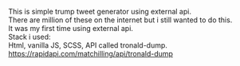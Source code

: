 This is simple trump tweet generator using external api. </br>
There are million of these on the internet but i still wanted to do this. </br>
It was my first time using external api. </br>
Stack i used: </br>
Html, vanilla JS, SCSS, API called tronald-dump. </br>
https://rapidapi.com/matchilling/api/tronald-dump
